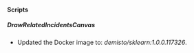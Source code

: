 
#### Scripts

##### DrawRelatedIncidentsCanvas
- Updated the Docker image to: *demisto/sklearn:1.0.0.117326*.



